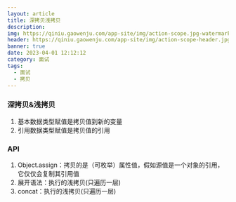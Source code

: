 ```yaml
---
layout: article
title: 深拷贝浅拷贝
description: 
img: https://qiniu.gaowenju.com/app-site/img/action-scope.jpg-watermark
header: https://qiniu.gaowenju.com/app-site/img/action-scope-header.jpg-watermark
banner: true
date: 2023-04-01 12:12:12
category: 面试
tags:
  - 面试
  - 拷贝
---
```


### 深拷贝&浅拷贝

1. 基本数据类型赋值是拷贝值到新的变量
2. 引用数据类型赋值是拷贝值的引用

### API

1. Object.assign：拷贝的是（可枚举）属性值，假如源值是一个对象的引用，它仅仅会复制其引用值
1. 展开语法：执行的浅拷贝(只遍历一层)
1. concat：执行的浅拷贝(只遍历一层)
